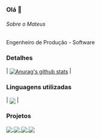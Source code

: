 ### Olá 👋


###### Sobre o Mateus
Engenheiro de Produção - Software

### Detalhes

| <a href="https://github.com/anuraghazra/github-readme-stats"><img align="center" src="https://github-readme-stats.vercel.app/api?username=mateusmorselli&show_icons=true&include_all_commits=true&theme=buefy&hide_border=true" alt="Anurag's github stats" /></a> |

### Linguagens utilizadas

| <a href="https://github.com/anuraghazra/github-readme-stats"><img align="center" src="https://github-readme-stats.vercel.app/api/top-langs/?username=mateusmorselli&layout=compact&theme=buefy&hide_border=true" /></a> |

### Projetos

<a href="https://github.com/anuraghazra/github-readme-stats">
  <img align="center" src="https://github-readme-stats.vercel.app/api/pin/?username=mateusmorselli&repo=site-chess&theme=buefy" />
</a>
<a href="https://github.com/anuraghazra/github-readme-stats">
  <img align="center" src="https://github-readme-stats.vercel.app/api/pin/?username=mateusmorselli&repo=projeto-front-end1&theme=buefy" />
</a>
<a href="https://github.com/anuraghazra/github-readme-stats">
  <img align="center" src="https://github-readme-stats.vercel.app/api/pin/?username=mateusmorselli&repo=projeto-site&theme=buefy" />
</a>
<a href="https://github.com/anuraghazra/github-readme-stats">
  <img align="center" src="https://github-readme-stats.vercel.app/api/pin/?username=mateusmorselli&repo=exercicio_css&theme=buefy" />
</a>
